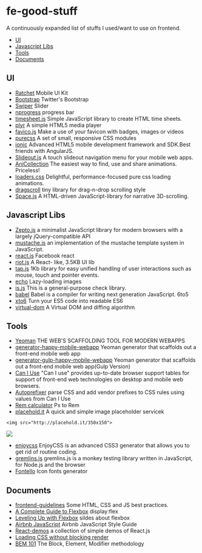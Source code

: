 # fe-good-stuff
A continuously expanded list of stuffs I used/want to use on frontend. 

- [UI](#ui) 
- [Javascript Libs](#javascript-libs)
- [Tools](#tools)
- [Documents](#documents)

## UI
- [Ratchet](http://goratchet.com) Mobile UI Kit
- [Bootstrap](http://getbootstrap.com/) Twitter's Bootstrap
- [Swiper](https://github.com/nolimits4web/Swiper) Slider
- [nprogress](https://github.com/rstacruz/nprogress)  progress bar
- [timesheet.js](https://github.com/sbstjn/timesheet.js) Simple JavaScript library to create HTML time sheets. 
- [plyr](https://github.com/Selz/plyr) A simple HTML5 media player
- [favico.js](http://lab.ejci.net/favico.js/) Make a use of your favicon with badges, images or videos
- [purecss](http://purecss.io/) A set of small, responsive CSS modules 
- [ionic](https://github.com/driftyco/ionic) Advanced HTML5 mobile development framework and SDK.Best friends with AngularJS.
- [Slideout.js](https://github.com/Mango/slideout) A touch slideout navigation menu for your mobile web apps.
- [AniCollection](https://github.com/anicollection/anicollection) The easiest way to find, use and share animations. Priceless!
- [loaders.css](https://github.com/ConnorAtherton/loaders.css) Delightful, performance-focused pure css loading animations.
- [dragscroll](https://github.com/asvd/dragscroll) tiny library for drag-n-drop scrolling style
- [Space.js](https://github.com/gopatrik/space.js)  A HTML-driven JavaScript-library for narrative 3D-scrolling. 

## Javascript Libs
- [Zepto.js](http://zeptojs.com) a minimalist JavaScript library for modern browsers with a largely jQuery-compatible API
- [mustache.js](https://github.com/janl/mustache.js/)  an implementation of the mustache template system in JavaScript.
- [react.js](https://github.com/facebook/react) Facebook react
- [riot.js](https://github.com/muut/riotjs) A React- like, 3.5KB UI lib
- [tap.js](https://github.com/pukhalski/tap) 1Kb library for easy unified handling of user interactions such as mouse, touch and pointer events.
- [echo](https://github.com/toddmotto/echo) Lazy-loading images 
- [is.js](https://github.com/arasatasaygin/is.js) This is a general-purpose check library.
- [babel](https://github.com/babel/babel) Babel is a compiler for writing next generation JavaScript. 6to5
- [xto6](https://github.com/mohebifar/xto6) Turn your ES5 code into readable ES6
- [virtual-dom](https://github.com/Matt-Esch/virtual-dom) A Virtual DOM and diffing algorithm

## Tools
- [Yeoman](http://yeoman.io/) THE WEB'S SCAFFOLDING TOOL FOR MODERN WEBAPPS
- [generator-happy-mobile-webapp](https://github.com/zerob13/generator-happy-mobile-webapp) Yeoman generator that scaffolds out a front-end mobile web app    
- [generator-gulp-happy-mobile-webapp](https://github.com/zerob13/generator-gulp-happy-mobile-webapp) Yeoman generator that scaffolds out a front-end mobile web app(Gulp Version)
- [Can I Use](http://caniuse.com/) "Can I use" provides up-to-date browser support tables for support of front-end web technologies on desktop and mobile web browsers.
- [Autoprefixer](https://github.com/postcss/autoprefixer)  parse CSS and add vendor prefixes to CSS rules using values from Can I Use
- [Rem calculator](https://offroadcode.com/prototypes/rem-calculator/) Px to Rem 
- [placehold.it](http://placehold.it/) A quick and simple image placeholder servicek
```
<img src="http://placehold.it/350x150">
```

![](http://placehold.it/350x150)

- [enjoycss](http://enjoycss.com/) EnjoyCSS is an advanced CSS3 generator that allows you to get rid of routine coding.
- [gremlins.js](https://github.com/marmelab/gremlins.js) gremlins.js is a monkey testing library written in JavaScript, for Node.js and the browser
- [Fontello](http://fontello.com/) Icon fonts generator

## Documents 
- [frontend-guidelines](https://github.com/bendc/frontend-guidelines) Some HTML, CSS and JS best practices.
- [A Complete Guide to Flexbox](https://css-tricks.com/snippets/css/a-guide-to-flexbox/) display:flex
- [Leveling Up with Flexbox](https://www.slideshare.net/slideshow/embed_code/32757509)  sildes about flexbox
- [Airbnb JavaScript](https://github.com/airbnb/javascript) Airbnb JavaScript Style Guide
- [React-demos](https://github.com/ruanyf/react-demos) a collection of simple demos of React.js
- [Loading CSS without blocking render](http://keithclark.co.uk/articles/loading-css-without-blocking-render/)
- [BEM 101](https://css-tricks.com/bem-101/) The Block, Element, Modifier methodology
